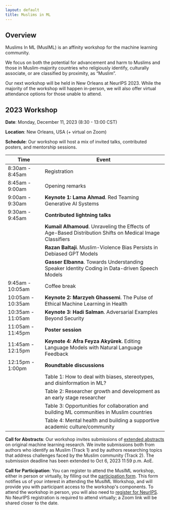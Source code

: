 ```yaml
---
layout: default
title: Muslims in ML
---
```


<!-- Click here to view the stream, and to join the chat: [https://neurips.cc/virtual/2020/protected/affinity_workshop_19591.html](https://neurips.cc/virtual/2020/protected/affinity_workshop_19591.html) -->

## Overview

Muslims In ML (MusIML) is an affinity workshop for the machine learning community. 

We focus on both the potential for advancement and harm to Muslims and those in Muslim-majority countries who religiously identify, culturally associate, or are classified by proximity, as “Muslim”.

Our next workshop will be held in New Orleans at NeurIPS 2023. While the majority of the workshop will happen in-person, we will also offer virtual attendance options for those unable to attend.

## 2023 Workshop

**Date**: Monday, December 11, 2023 (8:30 - 13:00 CST)

**Location**: New Orleans, USA (+ virtual on Zoom)

**Schedule**: Our workshop will host a mix of invited talks, contributed posters, and mentorship sessions. 

| Time               | Event                        |
| ------------------ | ---------------------------- |
|  8:30am -  8:45am  | Registration                 |
|  8:45am -  9:00am  | Opening remarks              |
|  9:00am -  9:30am  | **Keynote 1: Lama Ahmad**. Red Teaming Generative AI Systems |
|  9:30am -  9:45am  | **Contributed lightning talks**  |
|    | **Kumail Alhamoud**. Unraveling the Effects of Age-Based Distribution Shifts on Medical Image Classifiers  |
|    | **Razan Baltaji**. Muslim-Violence Bias Persists in Debiased GPT Models |
|     | **Gasser Elbanna**. Towards Understanding Speaker Identity Coding in Data-driven Speech Models  |
|  9:45am - 10:05am  | Coffee break                 |
| 10:05am - 10:35am  | **Keynote 2: Marzyeh Ghassemi**. The Pulse of Ethical Machine Learning in Health |
| 10:35am - 11:05am  | **Keynote 3: Hadi Salman**. Adversarial Examples Beyond Security |
| 11:05am - 11:45pm  | **Poster session**               | 
| 11:45am - 12:15pm  | **Keynote 4: Afra Feyza Akyürek**. Editing Language Models with Natural Language Feedback |
| 12:15pm -  1:00pm  | **Roundtable discussions**       | 
|     | Table 1: How to deal with biases, stereotypes, and disinformation in ML?     | 
|     | Table 2: Researcher growth and development as an early stage researcher     | 
|     | Table 3: Opportunities for collaboration and building ML communities in Muslim countries   | 
|     | Table 4: Mental health and building a supportive academic culture/community     | 

**Call for Abstracts**: Our workshop invites submissions of [extended abstracts](cfp/index.md) on original machine learning research. We invite submissions both from authors who identify as Muslim (Track 1) and by authors researching topics that address challenges faced by the Muslim community (Track 2). The submission deadline has been extended to Oct 6, 2023 11:59 p.m. AoE.

**Call for Participation**: You can register to attend the MusIML workshop, either in person or virtually, by filling out the [participation form](https://forms.gle/hKXBgAUokUhmhRzh8). This form notifies us of your interest in attending the MusIML Workshop, and will provide you with participant access to the workshop's components. To attend the workshop in person, you will also need to [register for NeurIPS](https://nips.cc/Register/view-registration). No NeurIPS registration is required to attend virtually; a Zoom link will be shared closer to the date.

<!-- The workshop will run on Tuesday, December 8, 2020 from 10:30AM - 1:30PM EST.  -->

<!-- We will feature a combination of pre-recorded and live talks, followed by a panel discussion with authors on the intersection of policy, technology, and Muslim communities.  -->

